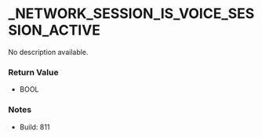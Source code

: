 # _NETWORK_SESSION_IS_VOICE_SESSION_ACTIVE

No description available.

### Return Value
* BOOL

### Notes
* Build: 811

